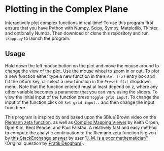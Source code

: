 # Plotting in the Complex Plane

Interactively plot complex functions in real time! To use this program
first ensure that you have Python with Numpy, Scipy, Sympy, Matplotlib, Tkinter, and optionally
Numba. Then download or clone this repository and run `tkapp.py` to launch the program.

## Usage
Hold down the left mouse button on the plot and move the mouse around to change the view of the plot. 
Use the mouse wheel to zoom in or out. To plot a new function either type a new function in the `Enter f(z)` entry box and hit the return key,
or select a new function in the `Preset f(z)` dropdown menu. Note that the function entered must at least depend on z, where any other variable
becomes a parameter that you can vary using the sliders. To view the initial input of the function
press `Toggle grid input`. To change the input of the function click on `Set grid input..` and then change the input from here.

This program is inspired by and based upon the 3Blue1Brown video on the [Riemann zeta function](https://www.youtube.com/watch?v=sD0NjbwqlYw),
as well as [Complex Mapping Viewer](https://www.falstad.com/complexviewer/) by Keith Orpen, Djun Kim, Kent Pearce, and Paul Falstad.
A relatively fast and easy method to compute the analytic continuation of the Riemann zeta function is given by [this StackExchange answer](https://math.stackexchange.com/a/3274)
by user ["J. M. is a poor mathematician"](https://math.stackexchange.com/users/498/j-m-is-a-poor-mathematician)
(Original question by [Pratik Deoghare](https://math.stackexchange.com/users/705/pratik-deoghare)).
